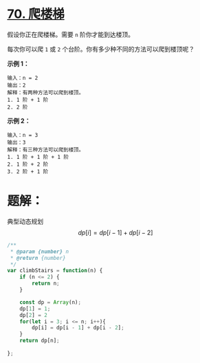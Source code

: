 # [70. 爬楼梯](https://leetcode.cn/problems/climbing-stairs/)

假设你正在爬楼梯。需要 `n` 阶你才能到达楼顶。

每次你可以爬 `1` 或 `2` 个台阶。你有多少种不同的方法可以爬到楼顶呢？

 

**示例 1：**

```
输入：n = 2
输出：2
解释：有两种方法可以爬到楼顶。
1. 1 阶 + 1 阶
2. 2 阶
```

**示例 2：**

```
输入：n = 3
输出：3
解释：有三种方法可以爬到楼顶。
1. 1 阶 + 1 阶 + 1 阶
2. 1 阶 + 2 阶
3. 2 阶 + 1 阶
```

# 题解：

典型动态规划
$$
dp[i] = dp[i - 1] + dp[i-2]
$$

```js
/**
 * @param {number} n
 * @return {number}
 */
var climbStairs = function(n) {
    if (n <= 2) {
        return n;
    }

    const dp = Array(n);
    dp[1] = 1;
    dp[2] = 2
    for(let i = 3; i <= n; i++){
        dp[i] = dp[i - 1] + dp[i - 2];
    }
    return dp[n];
    
};
```

